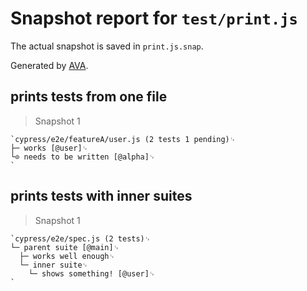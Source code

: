 # Snapshot report for `test/print.js`

The actual snapshot is saved in `print.js.snap`.

Generated by [AVA](https://avajs.dev).

## prints tests from one file

> Snapshot 1

    `cypress/e2e/featureA/user.js (2 tests 1 pending)␊
    ├─ works [@user]␊
    └⊙ needs to be written [@alpha]␊
    `

## prints tests with inner suites

> Snapshot 1

    `cypress/e2e/spec.js (2 tests)␊
    └─ parent suite [@main]␊
      ├─ works well enough␊
      └─ inner suite␊
        └─ shows something! [@user]␊
    `
